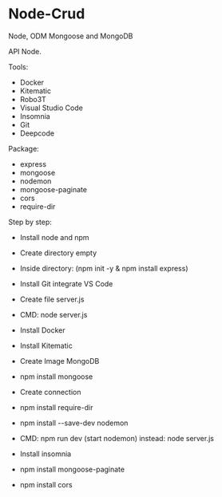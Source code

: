 # Node-Crud
Node, ODM Mongoose and MongoDB

API Node.

Tools:
 * Docker
 * Kitematic
 * Robo3T
 * Visual Studio Code
 * Insomnia
 * Git
 * Deepcode
 
Package:
 * express
 * mongoose
 * nodemon
 * mongoose-paginate
 * cors
 * require-dir
 
Step by step:

- Install node and npm
- Create directory empty
- Inside directory: (npm init -y & npm install express)

- Install Git integrate VS Code											 
- Create file server.js
- CMD: node server.js

- Install Docker
- Install Kitematic
- Create Image MongoDB

- npm install mongoose
- Create connection
- npm install require-dir

- npm install --save-dev nodemon
- CMD: npm run dev (start nodemon) instead: node server.js
- Install insomnia

- npm install mongoose-paginate
- npm install cors
